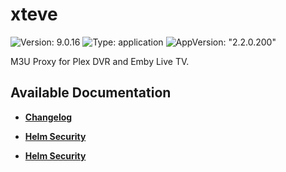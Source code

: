# xteve

![Version: 9.0.16](https://img.shields.io/badge/Version-9.0.16-informational?style=flat-square) ![Type: application](https://img.shields.io/badge/Type-application-informational?style=flat-square) ![AppVersion: "2.2.0.200"](https://img.shields.io/badge/AppVersion-"2.2.0.200"-informational?style=flat-square)

M3U Proxy for Plex DVR and Emby Live TV.

## Available Documentation

- [**Changelog**](CHANGELOG)

- [**Helm Security**](container-security)

- [**Helm Security**](helm-security)

